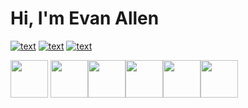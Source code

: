 # Hi, I'm Evan Allen

[![text](https://img.shields.io/badge/LinkedIn-0077B5?style=for-the-badge&logo=linkedin&logoColor=white)](https://www.linkedin.com/in/evanallen13)
[![text](https://img.shields.io/badge/GitHub-100000?style=for-the-badge&logo=github&logoColor=white)](https://github.com/evanallen13)
[![text](https://img.shields.io/badge/Gmail-D14836?style=for-the-badge&logo=gmail&logoColor=white)](mailto:evanallen13+github@gmail.com)


<img height="60" width="60" src="https://images.credly.com/size/340x340/images/be8fcaeb-c769-4858-b567-ffaaa73ce8cf/image.png">
<img height="60" width="60" src="./img/github-mona-jesse.png"><img height="60" width="60" src="https://images.credly.com/size/340x340/images/024d0122-724d-4c5a-bd83-cfe3c4b7a073/image.png"><img height="60" width="60" src="https://images.credly.com/size/340x340/images/89efc3e7-842b-4790-b09b-9ea5efc71ec3/image.png"><img height="60" width="60" src="https://images.credly.com/size/340x340/images/34880f37-8ec8-4542-a78a-73ba6647208e/image.png"><img height="60" width="60" src="https://images.credly.com/size/340x340/images/c9ed294b-f8ac-48fa-a8c3-96dab1f110f2/image.png">
